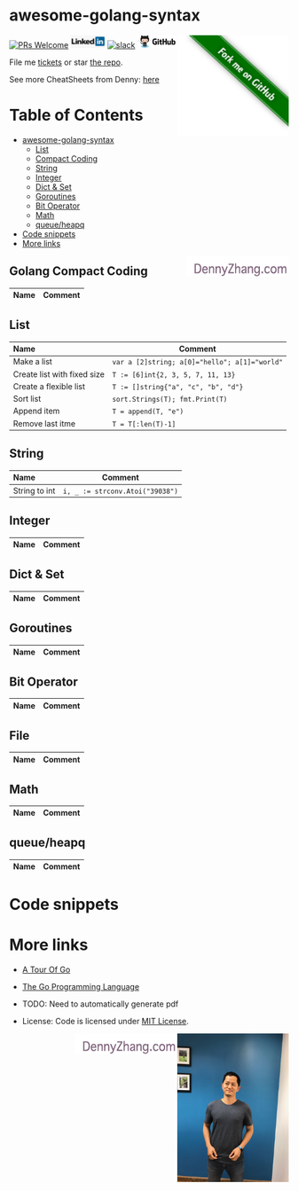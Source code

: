 # awesome-golang-syntax
<a href="https://github.com/DennyZhang?tab=followers"><img align="right" width="200" height="183" src="https://raw.githubusercontent.com/USDevOps/mywechat-slack-group/master/images/fork_github.png" /></a>

[![PRs Welcome](https://img.shields.io/badge/PRs-welcome-brightgreen.svg)](http://makeapullrequest.com) [![LinkedIn](https://raw.githubusercontent.com/USDevOps/mywechat-slack-group/master/images/linkedin.png)](https://www.linkedin.com/in/dennyzhang001) <a href="https://www.dennyzhang.com/slack" target="_blank" rel="nofollow"><img src="http://slack.dennyzhang.com/badge.svg" alt="slack"/></a> [![Github](https://raw.githubusercontent.com/USDevOps/mywechat-slack-group/master/images/github.png)](https://github.com/DennyZhang)

File me [tickets](https://github.com/DennyZhang/awesome-golang-syntax/issues) or star [the repo](https://github.com/DennyZhang/awesome-golang-syntax).

See more CheatSheets from Denny: [here](https://github.com/topics/denny-cheatsheets)

Table of Contents
=================

   * [awesome-golang-syntax](#awesome-golang-syntax)
      * [List](#list)
      * [Compact Coding](#compact-coding)
      * [String](#string)
      * [Integer](#integer)
      * [Dict &amp; Set](#dict--set)
      * [Goroutines](#goroutines)
      * [Bit Operator](#bit-operator)
      * [Math](#math)
      * [queue/heapq](#queueheapq)
   * [Code snippets](#code-snippets)
   * [More links](#more-links)

<a href="https://www.dennyzhang.com"><img align="right" width="185" height="37" src="https://raw.githubusercontent.com/USDevOps/mywechat-slack-group/master/images/dns_small.png"></a>

## Golang Compact Coding

| Name                          | Comment                                                 |
| :---------------------------- | -----------------------------------------               |

## List

| Name                        | Comment                                       |
| :----------------------     | --------------------------------------------  |
| Make a list                 | `var a [2]string; a[0]="hello"; a[1]="world"` |
| Create list with fixed size | `T := [6]int{2, 3, 5, 7, 11, 13}`             |
| Create a flexible list      | `T := []string{"a", "c", "b", "d"}`           |
| Sort list                   | `sort.Strings(T); fmt.Print(T)`               |
| Append item                 | `T = append(T, "e")`                          |
| Remove last itme            | `T = T[:len(T)-1]`                            |
  
## String

| Name                      | Comment                               |
| :------------------------ | ------------------------------------- |
| String to int             | `i, _ := strconv.Atoi("39038")`       |

## Integer

| Name                      | Comment                        |
| :------------------------ | ------------------------------ |

## Dict & Set

| Name                      | Comment                               |
| :---------------------    | -----------------------------------   |

## Goroutines
| Name                      | Comment                               |
| :---------------------    | -----------------------------------   |

## Bit Operator

| Name                  | Comment             |
| :-------------        | ----------------    |

## File
| Name           | Comment                                         |
| :------------- | ----------------                                |
  
## Math

| Name          | Comment                                   |
| :------------ | -----------------------------------       |

## queue/heapq

| Name                | Comment                                                   |
| :-----------------  | --------------------------------------------------------- |

# Code snippets

# More links
- [A Tour Of Go](https://tour.golang.org/list)
- [The Go Programming Language](https://golang.org/doc/)

- TODO: Need to automatically generate pdf

- License: Code is licensed under [MIT License](https://www.dennyzhang.com/wp-content/mit_license.txt).

<a href="https://www.dennyzhang.com"><img align="right" width="201" height="268" src="https://raw.githubusercontent.com/USDevOps/mywechat-slack-group/master/images/denny_201706.png"></a>

<a href="https://www.dennyzhang.com"><img align="right" src="https://raw.githubusercontent.com/USDevOps/mywechat-slack-group/master/images/dns_small.png"></a>
